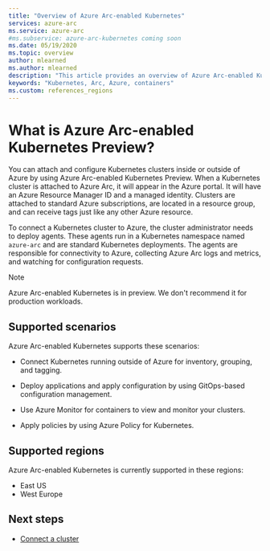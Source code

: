 ```yaml
---
title: "Overview of Azure Arc-enabled Kubernetes"
services: azure-arc
ms.service: azure-arc
#ms.subservice: azure-arc-kubernetes coming soon
ms.date: 05/19/2020
ms.topic: overview
author: mlearned
ms.author: mlearned
description: "This article provides an overview of Azure Arc-enabled Kubernetes."
keywords: "Kubernetes, Arc, Azure, containers"
ms.custom: references_regions
---
```


# What is Azure Arc-enabled Kubernetes Preview?

You can attach and configure Kubernetes clusters inside or outside of Azure by using Azure Arc-enabled Kubernetes Preview. When a Kubernetes cluster is attached to Azure Arc, it will appear in the Azure portal. It will have an Azure Resource Manager ID and a managed identity. Clusters are attached to standard Azure subscriptions, are located in a resource group, and can receive tags just like any other Azure resource. 

To connect a Kubernetes cluster to Azure, the cluster administrator needs to deploy agents. These agents run in a Kubernetes namespace named `azure-arc` and are standard Kubernetes deployments. The agents are responsible for connectivity to Azure, collecting Azure Arc logs and metrics, and watching for configuration requests.  
 
 > [!NOTE]
> Azure Arc-enabled Kubernetes is in preview. We don't recommend it for production workloads. 


## Supported scenarios 

Azure Arc-enabled Kubernetes supports these scenarios: 

* Connect Kubernetes running outside of Azure for inventory, grouping, and tagging.

* Deploy applications and apply configuration by using GitOps-based configuration management. 

* Use Azure Monitor for containers to view and monitor your clusters. 

* Apply policies by using Azure Policy for Kubernetes. 

 
## Supported regions 

Azure Arc-enabled Kubernetes is currently supported in these regions: 

* East US 
* West Europe 


## Next steps

* [Connect a cluster ](./connect-cluster.md)
